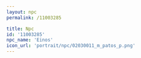 ```yaml
---
layout: npc
permalink: /11003285

title: Npc
id: '11003285'
npc_name: 'Einos'
icon_url: 'portrait/npc/02030011_m_patos_p.png'
---
```

